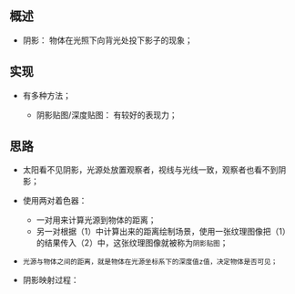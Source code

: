 ## 概述

* 阴影： 物体在光照下向背光处投下影子的现象；

## 实现

* 有多种方法；

  + 阴影贴图/深度贴图： 有较好的表现力；

## 思路

* 太阳看不见阴影，光源处放置观察者，视线与光线一致，观察者也看不到阴影；
* 使用两对着色器：
  - 一对用来计算光源到物体的距离；
  - 另一对根据（1）中计算出来的距离绘制场景，使用一张纹理图像把（1）的结果传入（2）中，这张纹理图像就被称为`阴影贴图`；

* `光源与物体之间的距离，就是物体在光源坐标系下的深度值z值，决定物体是否可见；`

* 阴影映射过程：

